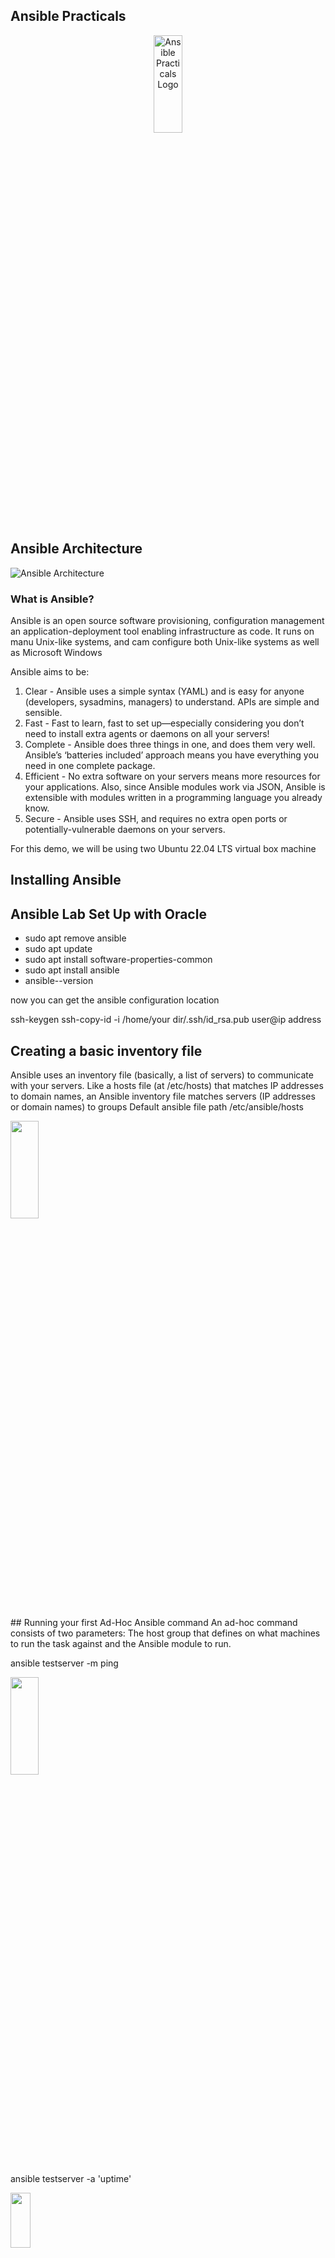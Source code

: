## Ansible Practicals

<p align="center">
 <img src="logo.png?raw=true" alt="Ansible Practicals Logo" width="30%" height="20%" />
</p>

## Ansible Architecture
![Ansible Architecture](https://www.kreyman.de/images/Sonstige/Ansible/Ansible_Architecture_Diagram.png)

### What is Ansible?

Ansible is an open source software provisioning, configuration management an application-deployment 
tool enabling infrastructure as code. It runs on manu Unix-like systems, and cam configure both Unix-like systems as well as Microsoft Windows

Ansible aims to be:
1. Clear - Ansible uses a simple syntax (YAML) and is easy for anyone (developers, sysadmins,
managers) to understand. APIs are simple and sensible.
2. Fast - Fast to learn, fast to set up—especially considering you don’t need to install extra agents
or daemons on all your servers!
3. Complete - Ansible does three things in one, and does them very well. Ansible’s ‘batteries
included’ approach means you have everything you need in one complete package.
4. Efficient - No extra software on your servers means more resources for your applications.
Also, since Ansible modules work via JSON, Ansible is extensible with modules written in a
programming language you already know.
5. Secure - Ansible uses SSH, and requires no extra open ports or potentially-vulnerable daemons
on your servers.

For this demo, we will be using two Ubuntu 22.04 LTS virtual box machine

## Installing Ansible
## Ansible Lab Set Up with Oracle 
- sudo apt remove ansible
- sudo apt update
- sudo apt install software-properties-common
- sudo apt install ansible
- ansible--version

now you can get the ansible configuration location


ssh-keygen
ssh-copy-id -i /home/your dir/.ssh/id_rsa.pub user@ip address


## Creating a basic inventory file
Ansible uses an inventory file (basically, a list of servers) to communicate with your servers. Like
a hosts file (at /etc/hosts) that matches IP addresses to domain names, an Ansible inventory file
matches servers (IP addresses or domain names) to groups
Default ansible file path
/etc/ansible/hosts
<p align="left">
<img src="v1.png" alt="" width="30%" height="20%" />
</p>
## Running your first Ad-Hoc Ansible command
An ad-hoc command consists of two parameters: The host group that defines on what machines to run the task against and the Ansible module to run.

 ansible testserver -m ping
<p align="left">
<img src="v2.png" alt="" width="30%" height="20%" />
</p>
 ansible testserver -a 'uptime'
<p align="left">
<img src="v3.png" alt="" width="25%" height="15%"/>
</p>
 ansible testserver -m command -a 'df -h'
<p align="left">
<img src="v4.png" alt="" width="25%" height="15%" />
</p>
 ansible testserver -m command -a 'ls -l'
<p align="left">
<img src="v5.png" alt="" width="25%" height="15%" />
</p>


## Ansible Facts with Labs (Learning about your environment)
The setup module and how this relates to fact gathering
Filtering for specific facts
The creation/execution of custom facts
How custom fact can be used in environment without super access

 ansible testserver -m setup
<p align="left">
<img src="v6.png" alt="" width="25%" height="15%" />
</p>
 ansible testserver -m setup -a 'gather_subset=network'| more
<p align="left">
<img src="v7.png" alt="" width="25%" height="15%" />
</p>
 ansible testserver -m setup -a 'filter=ansible_mem*'
<p align="left">
<img src="v8.png" alt="" width="25%" height="15%" />
</p>
 ansible testserver -m setup -a 'filter=ansible_memtotal_mb'
<p align="left">
<img src="v9.png" alt="" width="25%" height="15%" />
</p>


## Your first Ansible playbook
cat facts_playbook.yml
<p align="left">
<img src="v10.png" alt="" width="25%" height="15%" />
</p>
ansible-playbook facts_playbook.yml

sudo vi facts.d
bash facts.d

Ansible Register and When to use
cat register_playbook.yml
<p align="left">
<img src="v11.png" alt="" width="25%" height="15%" />
</p>

ansible-playbook register_playbook.yml

cat register2_playbook.yml
<p align="left">
<img src="v12.png" alt="" width="25%" height="15%" />
</p>



## Ansible Playbook and Dynamic Facts with Labs
cat fact3_playbook.yml
<p align="left">
<img src="v13.png" alt="" width="25%" height="15%" />
</p>
ansible testserver -m service -a 'name-apache state=started'



## Run Ansible commands Asynchronous & Parallel
Playbook perfomance and bottleneck polling
Asynchronous job identifiers
Asynchronous status handling
Serial execution
Batch execution
Alternative execution strategies

sudo vi slow_playbook.yml

time ansible-playbook slow_playbook.yml



## Ansible Include, Import & Tags
sudo vi include_playbook.yml
cat play1_task2.yml

## Difference between static and dynamic include/import approaches
Recommendation for choosing approach

include_tasks=Dynamic
include=static by default, can be dynamic
import_task=static

include=depreceated
include_task=*dynamic , can be used in loops
import=static , cannot be used with loops



## Ansible Roles 
Ansible roles are a way to group multiple task together into container to do the automation in very effective mannner with clean directory str
ucture.
Roles are the set of task and additional files for alternation roles which allows
you break up the configuration
-Allows reuse of code by anyone
- Reduce the syntax error
-Allow one to create a directory structure 

### How to Create a role
ansible-galaxy init /etc/ansible/roles/http

### How to Remove a role
ansible-galaxy remove /etc/ansible/roles/

ansible-galaxy init role_name- Running this command creates an example role in
the current working directory, which you can modify to suit your needs. Using the init
command also ensures the role is structured correctly in case you want to someday
contribute the role to Ansible Galaxy

### Other role parts: handlers, files, and templates


## Ansible Vault
Ansible vault is a feature of ansible that allows you to keep sensitive data such as password or encrypted
file rather than as plain text or values

Create: To create ansible vault file in the encrypted file
View: To view data in the ecrypted file
Edit: To edit ecrypted file
Encrypt: To encrypt unecrypted file
Decrypt: To decrypt an ecrypted file
--ask-vault-pass: to provide password
--vault-password file: to pass a vault passowrd through a file

ansible-vault create vault Testing_playbook.yml


